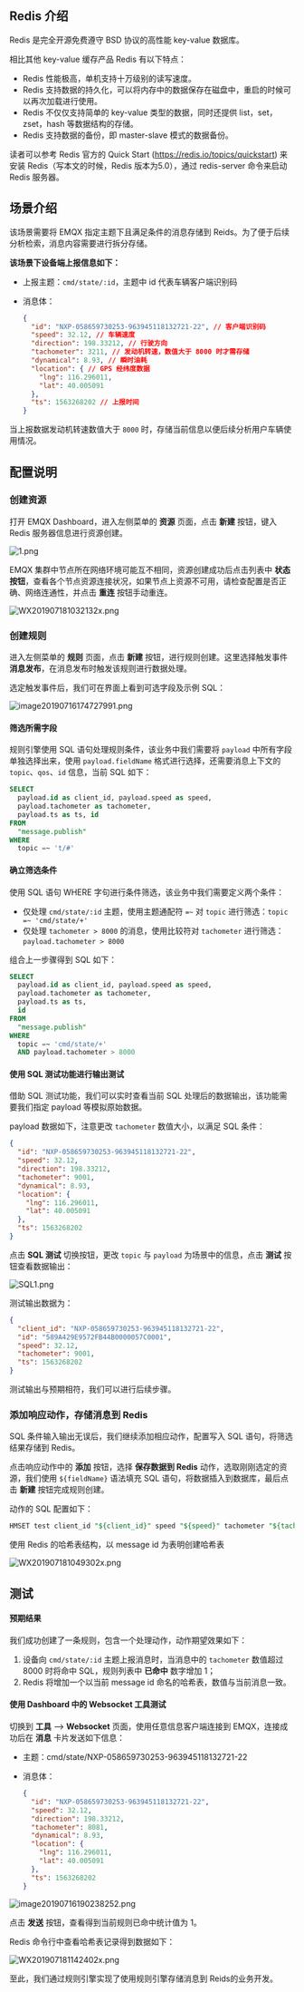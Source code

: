 ## Redis 介绍

Redis 是完全开源免费遵守 BSD 协议的高性能 key-value 数据库。

相比其他 key-value 缓存产品 Redis 有以下特点：

- Redis 性能极高，单机支持十万级别的读写速度。
- Redis 支持数据的持久化，可以将内存中的数据保存在磁盘中，重启的时候可以再次加载进行使用。
- Redis 不仅仅支持简单的 key-value 类型的数据，同时还提供 list，set，zset，hash 等数据结构的存储。
- Redis 支持数据的备份，即 master-slave 模式的数据备份。

读者可以参考 Redis 官方的 Quick Start (https://redis.io/topics/quickstart) 来安装 Redis（写本文的时候，Redis 版本为5.0），通过 redis-server 命令来启动 Redis 服务器。

## 场景介绍

该场景需要将 EMQX 指定主题下且满足条件的消息存储到 Reids。为了便于后续分析检索，消息内容需要进行拆分存储。

**该场景下设备端上报信息如下：**

- 上报主题：`cmd/state/:id`，主题中 id 代表车辆客户端识别码

- 消息体：

  ```json
  {
    "id": "NXP-058659730253-963945118132721-22", // 客户端识别码
    "speed": 32.12, // 车辆速度
    "direction": 198.33212, // 行驶方向
    "tachometer": 3211, // 发动机转速，数值大于 8000 时才需存储
    "dynamical": 8.93, // 瞬时油耗
    "location": { // GPS 经纬度数据
      "lng": 116.296011,
      "lat": 40.005091
    },
    "ts": 1563268202 // 上报时间
  }
  ```



当上报数据发动机转速数值大于 `8000` 时，存储当前信息以便后续分析用户车辆使用情况。

## 配置说明

### 创建资源

打开 EMQX Dashboard，进入左侧菜单的 **资源** 页面，点击 **新建** 按钮，键入 Redis 服务器信息进行资源创建。

![1.png](https://static.emqx.net/images/d570071aae47948a56347d1ed5974ed9.png)



EMQX 集群中节点所在网络环境可能互不相同，资源创建成功后点击列表中 **状态按钮**，查看各个节点资源连接状况，如果节点上资源不可用，请检查配置是否正确、网络连通性，并点击 **重连** 按钮手动重连。

![WX201907181032132x.png](https://static.emqx.net/images/c0bf4e9651c4913966747c83f0dc6697.png)



### 创建规则

进入左侧菜单的 **规则** 页面，点击 **新建** 按钮，进行规则创建。这里选择触发事件 **消息发布**，在消息发布时触发该规则进行数据处理。

选定触发事件后，我们可在界面上看到可选字段及示例 SQL：

![image20190716174727991.png](https://static.emqx.net/images/f6c0de2b38aa8f8ccc226c346a2d26a8.png)



#### 筛选所需字段

规则引擎使用 SQL 语句处理规则条件，该业务中我们需要将 `payload` 中所有字段单独选择出来，使用 `payload.fieldName` 格式进行选择，还需要消息上下文的 `topic`、`qos`、`id` 信息，当前 SQL 如下：

```sql
SELECT
  payload.id as client_id, payload.speed as speed, 
  payload.tachometer as tachometer,
  payload.ts as ts, id
FROM
  "message.publish"
WHERE
  topic =~ 't/#'
```



#### 确立筛选条件

使用 SQL 语句 WHERE 字句进行条件筛选，该业务中我们需要定义两个条件：

- 仅处理 `cmd/state/:id` 主题，使用主题通配符 `=~` 对 `topic` 进行筛选：`topic =~ 'cmd/state/+'`
- 仅处理 `tachometer > 8000` 的消息，使用比较符对 `tachometer` 进行筛选：`payload.tachometer > 8000`

组合上一步骤得到 SQL 如下：

```sql
SELECT
  payload.id as client_id, payload.speed as speed, 
  payload.tachometer as tachometer,
  payload.ts as ts,
  id
FROM
  "message.publish"
WHERE
  topic =~ 'cmd/state/+'
  AND payload.tachometer > 8000
```



#### 使用 SQL 测试功能进行输出测试

借助 SQL 测试功能，我们可以实时查看当前 SQL 处理后的数据输出，该功能需要我们指定 payload 等模拟原始数据。

payload 数据如下，注意更改 `tachometer` 数值大小，以满足 SQL 条件：

```json
{
  "id": "NXP-058659730253-963945118132721-22",
  "speed": 32.12,
  "direction": 198.33212,
  "tachometer": 9001,
  "dynamical": 8.93,
  "location": {
    "lng": 116.296011,
    "lat": 40.005091
  },
  "ts": 1563268202
}
```



点击 **SQL 测试** 切换按钮，更改 `topic` 与 `payload` 为场景中的信息，点击 **测试** 按钮查看数据输出：

![SQL1.png](https://static.emqx.net/images/a0a2c5c426db172d11963cc6b48b4db6.png)



测试输出数据为：

```json
{
  "client_id": "NXP-058659730253-963945118132721-22",
  "id": "589A429E9572FB44B0000057C0001",
  "speed": 32.12,
  "tachometer": 9001,
  "ts": 1563268202
}
```



测试输出与预期相符，我们可以进行后续步骤。



### 添加响应动作，存储消息到 Redis

SQL 条件输入输出无误后，我们继续添加相应动作，配置写入 SQL 语句，将筛选结果存储到 Redis。

点击响应动作中的 **添加** 按钮，选择 **保存数据到 Redis** 动作，选取刚刚选定的资源，我们使用 `${fieldName}` 语法填充 SQL 语句，将数据插入到数据库，最后点击 **新建** 按钮完成规则创建。

动作的 SQL 配置如下： 

```sql
HMSET test client_id "${client_id}" speed "${speed}" tachometer "${tachometer}" ts "${ts}" msg_id "${msg_id}"
```

使用 Redis 的哈希表结构，以 message id 为表明创建哈希表

![WX201907181049302x.png](https://static.emqx.net/images/ffbfc8caf7e355047bb306debcf80732.png)



## 测试

#### 预期结果

我们成功创建了一条规则，包含一个处理动作，动作期望效果如下：

1. 设备向 `cmd/state/:id` 主题上报消息时，当消息中的 `tachometer` 数值超过 8000 时将命中 SQL，规则列表中 **已命中** 数字增加 1；
2. Redis 将增加一个以当前 message id 命名的哈希表，数值与当前消息一致。



#### 使用 Dashboard 中的 Websocket 工具测试

切换到 **工具** --> **Websocket** 页面，使用任意信息客户端连接到 EMQX，连接成功后在 **消息** 卡片发送如下信息：

- 主题：cmd/state/NXP-058659730253-963945118132721-22

- 消息体：

  ```json
  {
    "id": "NXP-058659730253-963945118132721-22",
    "speed": 32.12,
    "direction": 198.33212,
    "tachometer": 8081,
    "dynamical": 8.93,
    "location": {
      "lng": 116.296011,
      "lat": 40.005091
    },
    "ts": 1563268202
  }
  ```


![image20190716190238252.png](https://static.emqx.net/images/7c5636c4638f97bc9842f0fd577b2aa6.png)



点击 **发送** 按钮，查看得到当前规则已命中统计值为 1。

Redis 命令行中查看哈希表记录得到数据如下：

![WX201907181142402x.png](https://static.emqx.net/images/45ccb0d06301d333abda2adca6186be6.png)

至此，我们通过规则引擎实现了使用规则引擎存储消息到 Reids的业务开发。
